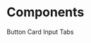 # Components

<div class="row">
  <sc-button class="col" href="/#/components/button">
    Button
  </sc-button>
  <sc-button class="col" href="/#/components/card">
    Card
  </sc-button>
  <sc-button class="col" href="/#/components/input">
    Input
  </sc-button>
  <sc-button class="col" href="/#/components/tabs">
    Tabs
  </sc-button>
</div>
